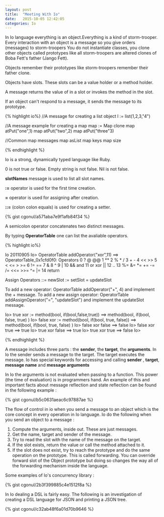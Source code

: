 ```yaml
---
layout: post
title:  "Meeting With Io"
date:   2015-10-05 12:42:05
categories: Io
---
```


In Io language everything is an object.Everything is a kind of storm-trooper.
Every interaction with an object is a message so you give orders (messages) to storm-troopers
You do not instantiate classes, you clone other objects called prototypes like all storm-troopers are altered clones
of Boba Fett's father (Jango Fett).

Objects remember their prototypes like storm-troopers remember their father clone.

Objects have slots. These slots can be a value holder or a method holder.

A message returns the value of in a slot or invokes the method in the slot.

If an object can't respond to a message, it sends the message to its prototype.

{% highlight  io%}
//A message for creating a list object
l := list(1,2,3,"4")

//A message example for creating a map 
map := Map clone
map atPut("one",1)
map atPut("two",2)
map atPut("three"3)

//Common map messages
map asList
map keys
map size

{% endhighlight %}

Io is a strong, dynamically typed language like Ruby. 

0 is not true or false. Empty string is not false. Nil is not false.  

__slotNames__ message is used to list all slot names.

__:=__ operator is used for the first time creation.

__=__ operator is used for assigning after creation.

__::=__ (colon colon equals) is used for creating a setter.

{% gist cgonul/a571aba7e9f1afb84f34 %}

A semicolon operator concatenates two distinct messages.


By typing __OperatorTable__ one can list the avaliable operators.

{% highlight  io%}

Io 20110905
Io> OperatorTable addOperator("xor",11)
==> OperatorTable_0x1cfd0f0:
Operators
  0   ? @ @@
  1   **
  2   % * /
  3   + -
  4   << >>
  5   < <= > >=
  6   != ==
  7   &
  8   ^
  9   |
  10  && and
  11  or xor ||
  12  ..
  13  %= &= *= += -= /= <<= >>= ^= |=
  14  return

Assign Operators
  ::= newSlot
  :=  setSlot
  =   updateSlot

To add a new operator: OperatorTable addOperator("+", 4) and implement the + message.
To add a new assign operator: OperatorTable addAssignOperator("=", "updateSlot") and implement the updateSlot message.

Io> true xor := method(bool, if(bool,false,true))
==> method(bool,
    if(bool, false, true)
)
Io> false xor := method(bool, if(bool, true, false))
==> method(bool,
    if(bool, true, false)
)
Io> false xor false
==> false
Io> false xor true
==> true
Io> true xor false
==> true
Io> true xor true
==> false
Io>

{% endhighlight %}

A message includes three parts : the __sender__, the __target__, the __arguments__.
In Io the sender sends a message to the target. The target executes the message.
Io has special keywords for accessing and calling __sender__ , __target__, __message name__ and __message arguments__

In Io the arguments is not evaluated when passing to a function. This power (the time of evaluation) is in programmers hand.
An example of this and important facts about message reflection and state reflection can be found in the following example :

{% gist cgonul/b5c0631aeac6c97887ae %}

The flow of control in io when you send a message to an object which is the core concept in every operation in Io language.
Io do the following when you send an object to a message :

 1. Compute the arguments, inside out. These are just messages.
 2. Get the name, target and sender of the message.
 3. Try to read the slot with the name of the message on the target.
 4. If the slot exists, return the value or call the method attached to it.
 5. If the slot does not exist, try to reach the prototype and do the same operation on the prototype. 
This is called forwarding. You can override forward slot of the Object prototype but doing so changes the way all of the forwarding mechanism inside the language.

Some examples of Io's concurrency library :

{% gist cgonul/2b3f399885c4e1512f8a %} 

In Io dealing a DSL is fairly easy. The following is an investigation of creating a DSL language for JSON and printing a JSON tree.

{% gist cgonul/c32ab48f6a01d70b9646 %} 





